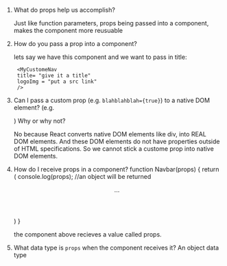 1. What do props help us accomplish?

    Just like function parameters, props being passed into a component, makes the component more reusuable 

2. How do you pass a prop into a component?

    lets say we have this component and we want to pass in title:

        <MyCustomeNav 
        title= "give it a title" 
        logoImg = "put a src link"
        />

3. Can I pass a custom prop (e.g. `blahblahblah={true}`) to a native
   DOM element? (e.g. <div blahblahblah={true}>) Why or why not?
   
    No because React converts native DOM elements like div, into REAL DOM elements. And these DOM elements do not have properties outside of HTML specifications. So we cannot stick a custome prop into native DOM elements.

4. How do I receive props in a component?
function Navbar(props) {
    return (
        console.log(props); //an object will be returned 
        <header>
            ...
        </header>
    )
}

    the component above recieves a value called props.

5. What data type is `props` when the component receives it?
    An object data type